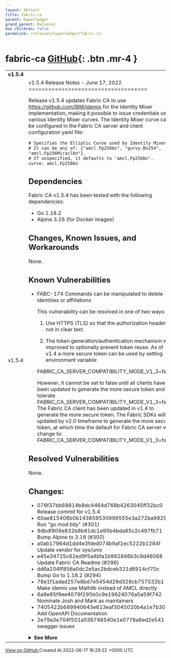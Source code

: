 ```yaml
---
layout: default
title: fabric-ca
parent: Hyperledger
grand_parent: Releases
has_children: false
permalink: /releases/hyperledger/fabric-ca
---
```


# fabric-ca <span class="fs-3 right-align">[GitHub](https://github.com/hyperledger/fabric-ca){: .btn .mr-4 }</span>


<div>
    <table>
        <tr>
            <td colspan="2">
                <b>
                    v1.5.4
                </b>
            </td>
        </tr>
        <tr>
            <td>
                <span class="chip">
                    v1.5.4
                </span>
            </td>
            <td>
                v1.5.4 Release Notes - June 17, 2022
====================================

Release v1.5.4 updates Fabric CA to use https://github.com/IBM/idemix for the Identity Mixer implementation,
making it possible to issue credentials using various Identity Mixer curves.
The Identity Mixer curve can be configured in the Fabric CA server and client configuration yaml file:

```
# Specifies the Elliptic Curve used by Identity Mixer.
# It can be any of: {"amcl.Fp256bn", "gurvy.Bn254", "amcl.Fp256Miraclbn"}.
# If unspecified, it defaults to 'amcl.Fp256bn'.
curve: amcl.Fp256bn
```

Dependencies
------------

Fabric CA v1.5.4 has been tested with the following dependencies:
- Go 1.18.2
- Alpine 3.16 (for Docker images)


Changes, Known Issues, and Workarounds
--------------------------------------
None.

Known Vulnerabilities
---------------------
- FABC-174 Commands can be manipulated to delete identities or affiliations

  This vulnerability can be resolved in one of two ways:

  1) Use HTTPS (TLS) so that the authorization header is not in clear text.

  2) The token generation/authentication mechanism was improved to optionally prevent
  token reuse. As of v1.4 a more secure token can be used by setting environment variable:

  FABRIC_CA_SERVER_COMPATIBILITY_MODE_V1_3=false

  However, it cannot be set to false until all clients have
  been updated to generate the more secure token and tolerate
  FABRIC_CA_SERVER_COMPATIBILITY_MODE_V1_3=false.
  The Fabric CA client has been updated in v1.4 to generate the more secure token.
  The Fabric SDKs will be updated by v2.0 timeframe to generate the more secure token,
  at which time the default for Fabric CA server will change to:
  FABRIC_CA_SERVER_COMPATIBILITY_MODE_V1_3=false

Resolved Vulnerabilities
------------------------
None.


## Changes:

* 076f37bb68814b8dc4464d768b4263045ff32bc0 Release commit for v1.5.4
* 60ae815406b0b143859530999555e3a272ba9929 Run "go mod tidy" (#301)
* 9dbdf809e832b8b81dc1e95b4bda85c2c497fb71 Bump Alpine to 3.16 (#300)
* a0ab17964d1dd4e3fded074b9af1ec5222b1284f Update vendor for sys/unix
* e45e34725c62ed9f5a4bfa1b962846b3c9d46068 Update Fabric CA Readme (#296)
* dd6a104ff856a0dc2e5ac2bdceb321d6914cf70c Bump Go to 1.18.2 (#294)
* 78e1f1adad257e8bd7e5454d29d328cb757532b1 Make idemix use Mathlib instead of AMCL directly
* 6a9e85f9ee4079f295b0c9e19624076a5a59f742 Nominate Josh and Mark as maintainers
* 7405422b689940643e613eaf3045020b4a1e7b30 Add OpenAPI Documentation 
* 2e79a3e704f501a536748540e1e0776a6ed2e541 Fix swagger issues
<details><summary><b>See More</b></summary>

* 90e53e33661c36735708408c27a4054c57c754fa Wrong path
* d0e0abab810ba27c3be77ba1b25aa320eda03968 Minor type
* c6bbc4b865d87c28205c81776ddbde96b9db2507 test: use `T.TempDir` to create temporary test directory
* 8b815daa5620516fd5ff0bd58d35e802cc468f24 Prepare for v1.5.4 release
* e960bb96bd23febfa38178aa8f512bd33c4a2c45 Cleanup maintainers list

This list of changes was [auto generated](https://dev.azure.com/Hyperledger/Fabric/_build/results?buildId=53830&view=logs).</details>
            </td>
        </tr>
    </table>
    <a href="https://github.com/hyperledger/fabric-ca/releases/tag/v1.5.4" class=".btn">
        View on GitHub
    </a>
    <span class="right-align">
        Created At 2022-06-17 16:29:22 +0000 UTC
    </span>
</div>

